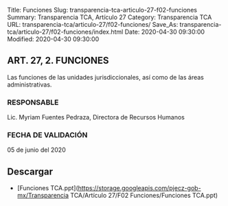 Title: Funciones
Slug: transparencia-tca-articulo-27-f02-funciones
Summary: Transparencia TCA, Artículo 27
Category: Transparencia TCA
URL: transparencia-tca/articulo-27/f02-funciones/
Save_As: transparencia-tca/articulo-27/f02-funciones/index.html
Date: 2020-04-30 09:30:00
Modified: 2020-04-30 09:30:00


## ART. 27, 2. FUNCIONES

Las funciones de las unidades jurisdiccionales, así como de las áreas administrativas.

### RESPONSABLE

Lic. Myriam Fuentes Pedraza, Directora de Recursos Humanos

### FECHA DE VALIDACIÓN

05 de junio del 2020


## Descargar


* [Funciones TCA.ppt](https://storage.googleapis.com/pjecz-gob-mx/Transparencia TCA/Artículo 27/F02 Funciones/Funciones TCA.ppt)


